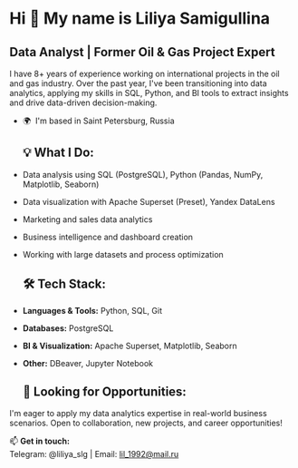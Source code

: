 Hi 👋 My name is Liliya Samigullina
===================================

Data Analyst | Former Oil & Gas Project Expert
------------
I have 8+ years of experience working on international projects in the oil and gas industry. Over the past year, I've been transitioning into data analytics, applying my skills in SQL, Python, and BI tools to extract insights and drive data-driven decision-making. 
* 🌍  I'm based in Saint Petersburg, Russia

  ## 💡 What I Do:
- Data analysis using SQL (PostgreSQL), Python (Pandas, NumPy, Matplotlib, Seaborn)
- Data visualization with Apache Superset (Preset), Yandex DataLens
- Marketing and sales data analytics
- Business intelligence and dashboard creation
- Working with large datasets and process optimization

  ## 🛠 Tech Stack:
- **Languages & Tools:** Python, SQL, Git  
- **Databases:** PostgreSQL  
- **BI & Visualization:** Apache Superset, Matplotlib, Seaborn  
- **Other:** DBeaver, Jupyter Notebook

  ## 🚀 Looking for Opportunities:
I'm eager to apply my data analytics expertise in real-world business scenarios. Open to collaboration, new projects, and career opportunities!

📫 **Get in touch:**  
Telegram: @liliya_slg | Email: lil_1992@mail.ru  
